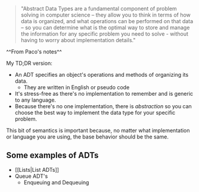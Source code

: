 > "Abstract Data Types are a fundamental component of problem solving in computer science – they allow you to think in terms of how data is organized, and what operations can be performed on that data – so you can determine what is the optimal way to store and manage the information for any specific problem you need to solve - without having to worry about implementation details."

^^From Paco's notes^^

My TD;DR version: 
- An ADT specifies an object's operations and methods of organizing its data. 
	- They are written in English or pseudo code
- It's stress-free as there's no implementation to remember and is generic to any language.
- Because there's no one implementation, there is *abstraction* so you can choose the best way to implement the data type for your specific problem.

 This bit of semantics is important because, no matter what implementation or language you are using, the base behavior should be the same.

## Some examples of ADTs
- [[Lists|List ADTs]]
- Queue ADT's
	- Enqueuing and Dequeuing
